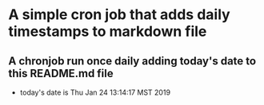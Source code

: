 A simple cron job that adds daily timestamps to markdown file
==========================================================
## A chronjob run once daily adding today's date to this README.md file
* today's date is Thu Jan 24 13:14:17 MST 2019
